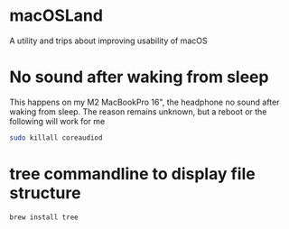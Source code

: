 # macOSLand
A utility and trips about improving usability of macOS

# No sound after waking from sleep
This happens on my M2 MacBookPro 16", the headphone no sound after waking from sleep.
The reason remains unknown, but a reboot or the following will work for me
```sh
sudo killall coreaudiod
```

# tree commandline to display file structure
```sh
brew install tree
```
